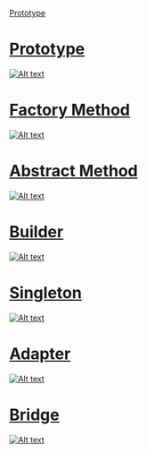 [Prototype](https://github.com/petrovRV/MiddleMarathon/blob/master/README.md#prototype)

# [Prototype](https://github.com/petrovRV/MiddleMarathon/blob/master/Patterns/Creational/Prototype.playground/Contents.swift)
[![Alt text](https://github.com/petrovRV/MiddleMarathon/blob/master/Patterns/images/Prototype.jpg)](https://github.com/petrovRV/MiddleMarathon/blob/master/Patterns/Creational/Prototype.playground/Contents.swift)

# [Factory Method](https://github.com/petrovRV/MiddleMarathon/blob/master/Patterns/Creational/FactoryMethod.playground/Contents.swift)
[![Alt text](https://github.com/petrovRV/MiddleMarathon/blob/master/Patterns/images/FactoryMethod.jpg)](https://github.com/petrovRV/MiddleMarathon/blob/master/Patterns/Creational/FactoryMethod.playground/Contents.swift)

# [Abstract Method](https://github.com/petrovRV/MiddleMarathon/blob/master/Patterns/Creational/AbstractFactory.playground/Contents.swift)
[![Alt text](https://github.com/petrovRV/MiddleMarathon/blob/master/Patterns/images/AbstractFactory.jpg)](https://github.com/petrovRV/MiddleMarathon/blob/master/Patterns/Creational/AbstractFactory.playground/Contents.swift)

# [Builder](https://github.com/petrovRV/MiddleMarathon/blob/master/Patterns/Creational/Builder.playground/Contents.swift)
[![Alt text](https://github.com/petrovRV/MiddleMarathon/blob/master/Patterns/images/Builder.jpg)](https://github.com/petrovRV/MiddleMarathon/blob/master/Patterns/Creational/Builder.playground/Contents.swift)

# [Singleton](https://github.com/petrovRV/MiddleMarathon/blob/master/Patterns/Creational/Singleton.playground/Contents.swift)
[![Alt text](https://github.com/petrovRV/MiddleMarathon/blob/master/Patterns/images/Singleton.jpg)](https://github.com/petrovRV/MiddleMarathon/blob/master/Patterns/Creational/Singleton.playground/Contents.swift)

# [Adapter](https://github.com/petrovRV/MiddleMarathon/blob/master/Patterns/Structural/Adapter.playground/Contents.swift)
[![Alt text](https://github.com/petrovRV/MiddleMarathon/blob/master/Patterns/images/Adapter.jpg)](https://github.com/petrovRV/MiddleMarathon/blob/master/Patterns/Structural/Adapter.playground/Contents.swift)

# [Bridge](https://github.com/petrovRV/MiddleMarathon/blob/master/Patterns/Structural/Bridge.playground/Contents.swift)
[![Alt text](https://github.com/petrovRV/MiddleMarathon/blob/master/Patterns/images/Bridge.jpg)](https://github.com/petrovRV/MiddleMarathon/blob/master/Patterns/Structural/Bridge.playground/Contents.swift)
